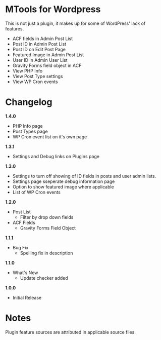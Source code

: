 MTools for Wordpress
====================

This is not just a plugin, it makes up for some of WordPress' lack of features. 

* ACF fields in Admin Post List
* Post ID in Admin Post List
* Post ID on Edit Post Page
* Featured Image in Admin Post List
* User ID in Admin User List
* Gravity Forms field object in ACF
* View PHP Info
* View Post Type settings
* View WP Cron events

Changelog
=========

**1.4.0**

* PHP Info page
* Post Types page
* WP Cron event list on it's own page

**1.3.1**

* Settings and Debug links on Plugins page

**1.3.0**

* Settings to turn off showing of ID fields in posts and user admin lists.
* Settings page sseperate debug information page
* Option to show featured image where applicable
* List of WP Cron events

**1.2.0**

* Post List
    * Filter by drop down fields
* ACF Fields
    * Gravity Forms Field Object
    
**1.1.1**

* Bug Fix
    * Spelling fix in description
    
**1.1.0**

* What's New
    * Update checker added
 
**1.0.0**
 
* Initial Release

Notes
=====

Plugin feature sources are attributed in applicable source files.